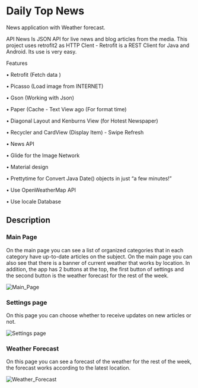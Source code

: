 # Daily Top News
News application with Weather forecast.

API News Is JSON API for live news and blog articles from the media. This project uses retrofit2 as HTTP Clent - Retrofit is a REST Client for Java and Android. Its use is very easy.

Features

• Retrofit (Fetch data )

• Picasso (Load image from INTERNET)

• Gson (Working with Json)

• Paper (Cache - Text View ago (For format time)

• Diagonal Layout and Kenburns View (for Hotest Newspaper)

• Recycler and CardView (Display Item) - Swipe Refresh

• News API

• Glide for the Image Network

• Material design

• Prettytime for Convert Java Date() objects in just “a few minutes!”

• Use OpenWeatherMap API

• Use locale Database

## Description

### Main Page
On the main page you can see a list of organized categories that in each category have up-to-date articles on the subject.
On the main page you can also see that there is a banner of current weather that works by location.
In addition, the app has 2 buttons at the top, the first button of settings and the second button is the weather forecast for the rest of the week.

![Main_Page](https://github.com/bar2693lis/Daily_Top_News/blob/master/App%20Images/Main_Page.jpeg)

### Settings page
On this page you can choose whether to receive updates on new articles or not.

![Settings page](https://github.com/bar2693lis/Daily_Top_News/blob/master/App%20Images/Settings_Page.jpeg)

### Weather Forecast
On this page you can see a forecast of the weather for the rest of the week, the forecast works according to the latest location.

![Weather_Forecast](https://github.com/bar2693lis/Daily_Top_News/blob/master/App%20Images/Temp_Page.jpeg)
